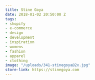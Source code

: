 ```yaml
---
title: Stine Goya
date: 2018-01-02 20:50:00 Z
tags:
- shopify
- e-commerce
- design
- development
- inspiration
- womens
- fashion
- apparel
- clothing
image: "/uploads/341-stinegoya@2x.jpg"
store-link: https://stinegoya.com
---
```



